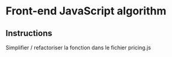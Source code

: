 # Front-end JavaScript algorithm

## Instructions

Simplifier / refactoriser la fonction dans le fichier pricing.js